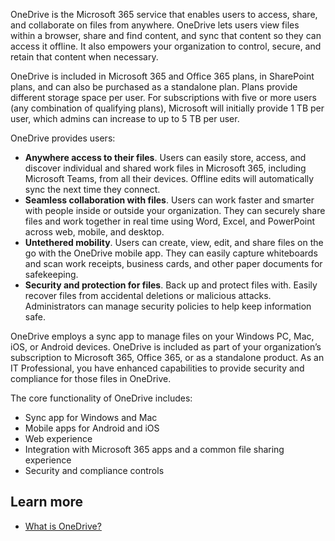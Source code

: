 OneDrive is the Microsoft 365 service that enables users to access, share, and collaborate on files from anywhere. OneDrive lets users view files within a browser, share and find content, and sync that content so they can access it offline. It also empowers your organization to control, secure, and retain that content when necessary.

OneDrive is included in Microsoft 365 and Office 365 plans, in SharePoint plans, and can also be purchased as a standalone plan. Plans provide different storage space per user. For subscriptions with five or more users (any combination of qualifying plans), Microsoft will initially provide 1 TB per user, which admins can increase to up to 5 TB per user.

OneDrive provides users:

- **Anywhere access to their files**. Users can easily store, access, and discover individual and shared work files in Microsoft 365, including Microsoft Teams, from all their devices. Offline edits will automatically sync the next time they connect.
- **Seamless collaboration with files**. Users can work faster and smarter with people inside or outside your organization. They can securely share files and work together in real time using Word, Excel, and PowerPoint across web, mobile, and desktop.
- **Untethered mobility**. Users can create, view, edit, and share files on the go with the OneDrive mobile app. They can easily capture whiteboards and scan work receipts, business cards, and other paper documents for safekeeping.
- **Security and protection for files**. Back up and protect files with. Easily recover files from accidental deletions or malicious attacks. Administrators can manage security policies to help keep information safe.

OneDrive employs a sync app to manage files on your Windows PC, Mac, iOS, or Android devices.    OneDrive is included as part of your organization’s subscription to Microsoft 365, Office 365, or as a standalone product. As an IT Professional, you have enhanced capabilities to provide security and compliance for those files in OneDrive.

The core functionality of OneDrive includes:

- Sync app for Windows and Mac
- Mobile apps for Android and iOS
- Web experience
- Integration with Microsoft 365 apps and a common file sharing experience
- Security and compliance controls

## Learn more

- [What is OneDrive?](https://support.office.com/article/what-is-onedrive-for-business-187f90af-056f-47c0-9656-cc0ddca7fdc2?azure-portal=true)

